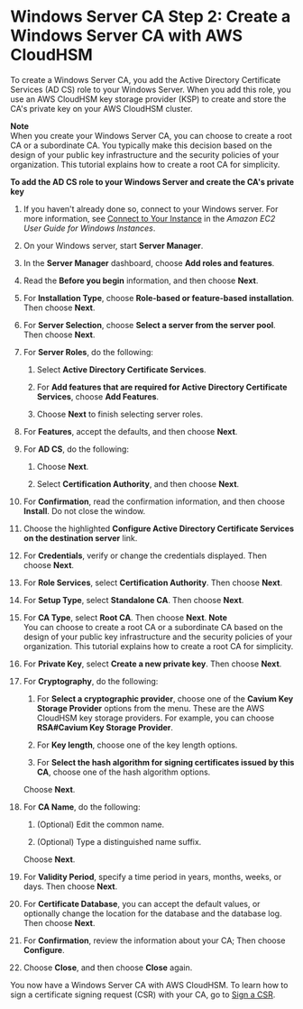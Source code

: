 # Windows Server CA Step 2: Create a Windows Server CA with AWS CloudHSM<a name="win-ca-setup"></a>

To create a Windows Server CA, you add the Active Directory Certificate Services \(AD CS\) role to your Windows Server\. When you add this role, you use an AWS CloudHSM key storage provider \(KSP\) to create and store the CA's private key on your AWS CloudHSM cluster\.

**Note**  
When you create your Windows Server CA, you can choose to create a root CA or a subordinate CA\. You typically make this decision based on the design of your public key infrastructure and the security policies of your organization\. This tutorial explains how to create a root CA for simplicity\.

**To add the AD CS role to your Windows Server and create the CA's private key**

1. If you haven't already done so, connect to your Windows server\. For more information, see [Connect to Your Instance](https://docs.aws.amazon.com/AWSEC2/latest/WindowsGuide/EC2_GetStarted.html#ec2-connect-to-instance-windows) in the *Amazon EC2 User Guide for Windows Instances*\.

1. On your Windows server, start **Server Manager**\.

1. In the **Server Manager** dashboard, choose **Add roles and features**\.

1. Read the **Before you begin** information, and then choose **Next**\.

1. For **Installation Type**, choose **Role\-based or feature\-based installation**\. Then choose **Next**\.

1. For **Server Selection**, choose **Select a server from the server pool**\. Then choose **Next**\.

1. For **Server Roles**, do the following:

   1. Select **Active Directory Certificate Services**\.

   1. For **Add features that are required for Active Directory Certificate Services**, choose **Add Features**\.

   1. Choose **Next** to finish selecting server roles\.

1. For **Features**, accept the defaults, and then choose **Next**\.

1. For **AD CS**, do the following:

   1. Choose **Next**\.

   1. Select **Certification Authority**, and then choose **Next**\.

1. For **Confirmation**, read the confirmation information, and then choose **Install**\. Do not close the window\.

1. Choose the highlighted **Configure Active Directory Certificate Services on the destination server** link\.

1. For **Credentials**, verify or change the credentials displayed\. Then choose **Next**\.

1. For **Role Services**, select **Certification Authority**\. Then choose **Next**\.

1. For **Setup Type**, select **Standalone CA**\. Then choose **Next**\.

1. For **CA Type**, select **Root CA**\. Then choose **Next**\.
**Note**  
You can choose to create a root CA or a subordinate CA based on the design of your public key infrastructure and the security policies of your organization\. This tutorial explains how to create a root CA for simplicity\.

1. For **Private Key**, select **Create a new private key**\. Then choose **Next**\.

1. For **Cryptography**, do the following:

   1. For **Select a cryptographic provider**, choose one of the **Cavium Key Storage Provider** options from the menu\. These are the AWS CloudHSM key storage providers\. For example, you can choose **RSA\#Cavium Key Storage Provider**\.

   1. For **Key length**, choose one of the key length options\.

   1. For **Select the hash algorithm for signing certificates issued by this CA**, choose one of the hash algorithm options\.

   Choose **Next**\.

1. For **CA Name**, do the following:

   1. \(Optional\) Edit the common name\.

   1. \(Optional\) Type a distinguished name suffix\.

   Choose **Next**\.

1. For **Validity Period**, specify a time period in years, months, weeks, or days\. Then choose **Next**\.

1. For **Certificate Database**, you can accept the default values, or optionally change the location for the database and the database log\. Then choose **Next**\.

1. For **Confirmation**, review the information about your CA; Then choose **Configure**\.

1. Choose **Close**, and then choose **Close** again\.

You now have a Windows Server CA with AWS CloudHSM\. To learn how to sign a certificate signing request \(CSR\) with your CA, go to [Sign a CSR](win-ca-sign-csr.md)\.
